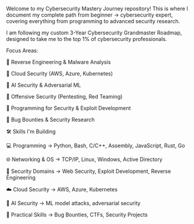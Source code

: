 Welcome to my Cybersecurity Mastery Journey repository!
This is where I document my complete path from beginner → cybersecurity expert, covering everything from programming to advanced security research.

I am following my custom 3-Year Cybersecurity Grandmaster Roadmap, designed to take me to the top 1% of cybersecurity professionals.

Focus Areas:

🔹 Reverse Engineering & Malware Analysis

🔹 Cloud Security (AWS, Azure, Kubernetes)

🔹 AI Security & Adversarial ML

🔹 Offensive Security (Pentesting, Red Teaming)

🔹 Programming for Security & Exploit Development

🔹 Bug Bounties & Security Research

🛠 Skills I'm Building

💻 Programming → Python, Bash, C/C++, Assembly, JavaScript, Rust, Go

🌐 Networking & OS → TCP/IP, Linux, Windows, Active Directory

🔐 Security Domains → Web Security, Exploit Development, Reverse Engineering

☁️ Cloud Security → AWS, Azure, Kubernetes

🤖 AI Security → ML model attacks, adversarial security

🎯 Practical Skills → Bug Bounties, CTFs, Security Projects
